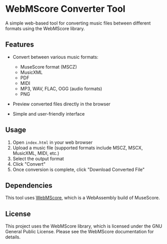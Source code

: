 # WebMScore Converter Tool

A simple web-based tool for converting music files between different formats using the WebMScore library.

## Features

- Convert between various music formats:
  - MuseScore format (MSCZ)
  - MusicXML
  - PDF
  - MIDI
  - MP3, WAV, FLAC, OGG (audio formats)
  - PNG

- Preview converted files directly in the browser
- Simple and user-friendly interface

## Usage

1. Open `index.html` in your web browser
2. Upload a music file (supported formats include MSCZ, MSCX, MusicXML, MIDI, etc.)
3. Select the output format
4. Click "Convert" 
5. Once conversion is complete, click "Download Converted File"

## Dependencies

This tool uses [WebMScore](https://www.npmjs.com/package/webmscore), which is a WebAssembly build of MuseScore.

## License

This project uses the WebMScore library, which is licensed under the GNU General Public License. Please see the WebMScore documentation for details.
